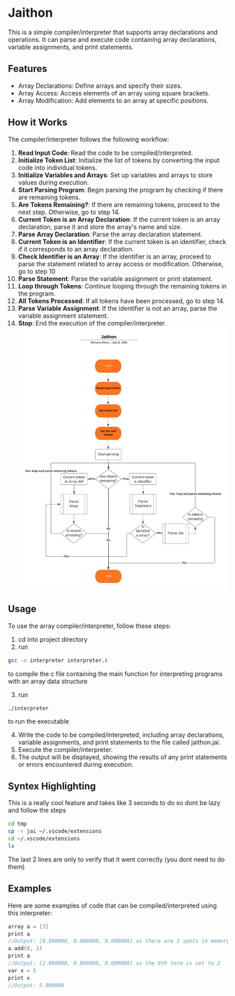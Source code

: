 # Jaithon

This is a simple compiler/interpreter that supports array declarations and operations. It can parse and execute code containing array declarations, variable assignments, and print statements.

## Features

- Array Declarations: Define arrays and specify their sizes.
- Array Access: Access elements of an array using square brackets.
- Array Modification: Add elements to an array at specific positions.

## How it Works

The compiler/interpreter follows the following workflow:


1. **Read Input Code**: Read the code to be compiled/interpreted.
2. **Initialize Token List**: Initialize the list of tokens by converting the input code into individual tokens.
3. **Initialize Variables and Arrays**: Set up variables and arrays to store values during execution.
4. **Start Parsing Program**: Begin parsing the program by checking if there are remaining tokens.
5. **Are Tokens Remaining?**: If there are remaining tokens, proceed to the next step. Otherwise, go to step 14.
6. **Current Token is an Array Declaration**: If the current token is an array declaration, parse it and store the array's name and size.
7. **Parse Array Declaration**: Parse the array declaration statement.
8. **Current Token is an Identifier**: If the current token is an identifier, check if it corresponds to an array declaration.
9. **Check Identifier is an Array**: If the identifier is an array, proceed to parse the statement related to array access or modification. Otherwise, go to step 10
10. **Parse Statement**: Parse the variable assignment or print statement.
11. **Loop through Tokens**: Continue looping through the remaining tokens in the program.
12. **All Tokens Processed**: If all tokens have been processed, go to step 14.
13. **Parse Variable Assignment**: If the identifier is not an array, parse the variable assignment statement.
14. **Stop**: End the execution of the compiler/interpreter.
![FlowChart](Flowchart.jpeg)
## Usage

To use the array compiler/interpreter, follow these steps:
1. cd into project directory 
2. run 
```sh 
gcc -o interpreter interpreter.c 
```
to compile the c file containing the main function for interpreting programs with an array data structure 

3. run 
```
./interpreter
```
to run the executable

4. Write the code to be compiled/interpreted, including array declarations, variable assignments, and print statements to the file called jaithon.jai.
5. Execute the compiler/interpreter.
6. The output will be displayed, showing the results of any print statements or errors encountered during execution.


## Syntex Highlighting

This is a really cool feature and takes like 3 seconds to do so dont be lazy and follow the steps
```sh
cd tmp
cp -r jai ~/.vscode/extensions
cd ~/.vscode/extensions
ls
```
The last 2 lines are only to verify that it went correctly (you dont need to do them)
## Examples

Here are some examples of code that can be compiled/interpreted using this interpreter:

```c
array a = [3]
print a
//Output: [0.000000, 0.000000, 0.000000] as there are 3 spots in memory initilized to 0.
a.add(0, 2)
print a
//Output: [2.000000, 0.000000, 0.000000] as the 0th term is set to 2
var x = 5
print x
//Output: 5.000000
```

